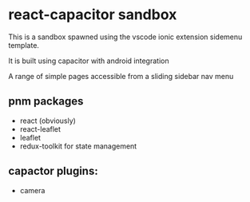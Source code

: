 # react-capacitor sandbox

This is a sandbox spawned using the vscode ionic extension sidemenu template.

It is built using capacitor with android integration

A range of simple pages accessible from a sliding sidebar nav menu 

## pnm packages

- react (obviously)
- react-leaflet
- leaflet
- redux-toolkit for state management

## capactor plugins:

- camera
